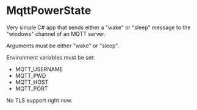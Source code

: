 # MqttPowerState

Very simple C# app that sends either a "wake" or "sleep" message to the "windows" channel of an MQTT server.

Arguments must be either "wake" or "sleep".

Environment variables must be set:

* MQTT_USERNAME
* MQTT_PWD
* MQTT_HOST
* MQTT_PORT

No TLS support right now.